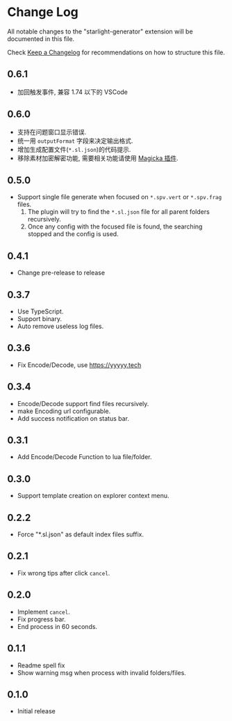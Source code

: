 # Change Log

All notable changes to the "starlight-generator" extension will be documented in this file.

Check [Keep a Changelog](http://keepachangelog.com/) for recommendations on how to structure this file.

## 0.6.1

- 加回触发事件, 兼容 1.74 以下的 VSCode

## 0.6.0

- 支持在问题窗口显示错误.
- 统一用 `outputFormat` 字段来决定输出格式.
- 增加生成配置文件(`*.sl.json`)的代码提示.
- 移除素材加密解密功能, 需要相关功能请使用 [Magicka 插件](https://marketplace.visualstudio.com/items?itemName=kwai.magicka).

## 0.5.0

- Support single file generate when focused on `*.spv.vert` or `*.spv.frag` files.
  1. The plugin will try to find the `*.sl.json` file for all parent folders recursively.
  2. Once any config with the focused file is found, the searching stopped and the config is used.

## 0.4.1

- Change pre-release to release

## 0.3.7

- Use TypeScript.
- Support binary.
- Auto remove useless log files.

## 0.3.6

- Fix Encode/Decode, use <https://yyyyy.tech>

## 0.3.4

- Encode/Decode support find files recursively.
- make Encoding url configurable.
- Add success notification on status bar.

## 0.3.1

- Add Encode/Decode Function to lua file/folder.

## 0.3.0

- Support template creation on explorer context menu.

## 0.2.2

- Force "*.sl.json" as default index files suffix.

## 0.2.1

- Fix wrong tips after click `cancel`.

## 0.2.0

- Implement `cancel`.
- Fix progress bar.
- End process in 60 seconds.

## 0.1.1

- Readme spell fix
- Show warning msg when process with invalid folders/files.

## 0.1.0

- Initial release
